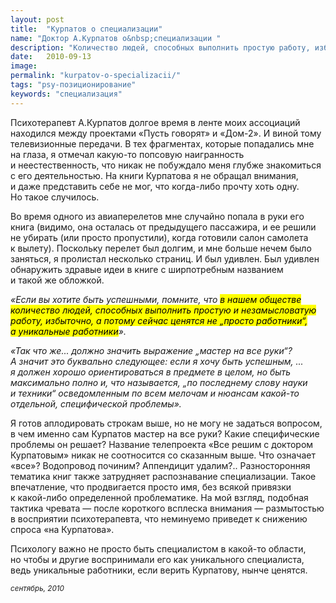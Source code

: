 ```yaml
---
layout: post
title:  "Курпатов о специализации"
name: "Доктор А.Курпатов о&nbsp;специализации "
description: "Количество людей, способных выполнить простую работу, избыточно, а&nbsp;потому сейчас ценятся не&nbsp;«просто работники», а&nbsp;уникальные работники."
date:   2010-09-13			 
image:
permalink: "kurpatov-o-specializacii/"
tags: "psy-позиционирование"
keywords: "специализация"
---
```


<p>Психотерапевт А.Курпатов долгое время в&nbsp;ленте моих ассоциаций находился между проектами «Пусть говорят» и&nbsp;«Дом-2». И&nbsp;виной тому телевизионные передачи. В&nbsp;тех фрагментах, которые попадались мне на&nbsp;глаза, я&nbsp;отмечал какую-то попсовую наигранность и&nbsp;неестественность, что никак не&nbsp;побуждало меня глубже знакомиться с&nbsp;его деятельностью. На&nbsp;книги Курпатова я&nbsp;не&nbsp;обращал внимания, и&nbsp;даже представить себе не&nbsp;мог, что когда-либо прочту хоть одну. Но&nbsp;такое случилось.</p>
<p>Во&nbsp;время одного из&nbsp;авиаперелетов мне случайно попала в&nbsp;руки его книга (видимо, она осталась от&nbsp;предыдущего пассажира, и&nbsp;ее&nbsp;решили не&nbsp;убирать (или просто пропустили), когда готовили салон самолета к&nbsp;вылету). Поскольку перелет был долгим, и&nbsp;мне больше нечем было заняться, я&nbsp;пролистал несколько страниц. И&nbsp;был удивлен. Был удивлен обнаружить здравые идеи в&nbsp;книге с&nbsp;ширпотребным названием и&nbsp;такой&nbsp;же обложкой.</p>
<p><em>«Если вы&nbsp;хотите быть успешными, помните, что <mark>в&nbsp;нашем обществе количество людей, способных выполнить простую и&nbsp;незамысловатую работу, избыточно, а&nbsp;потому сейчас ценятся не&nbsp;„просто работники“, а&nbsp;уникальные работники</mark>».</em></p>
<p><em>«Так что&nbsp;же... должно значить выражение „мастер на&nbsp;все руки“? А&nbsp;значит это буквально следующее: если я&nbsp;хочу быть успешным, ... я&nbsp;должен хорошо ориентироваться в&nbsp;предмете в&nbsp;целом, но&nbsp;быть максимально полно&nbsp;и, что называется, „по&nbsp;последнему слову науки и&nbsp;техники“ осведомленным по&nbsp;всем мелочам и&nbsp;нюансам какой-то отдельной, специфической проблемы».</em></p>
<p>Я&nbsp;готов аплодировать строкам выше, но&nbsp;не&nbsp;могу не&nbsp;задаться вопросом, в&nbsp;чем именно сам Курпатов мастер на&nbsp;все руки? Какие специфические проблемы он&nbsp;решает? Название телепроекта «Все решим с&nbsp;доктором Курпатовым» никак не&nbsp;соотносится со&nbsp;сказанным выше. Что означает «все»? Водопровод починим? Аппендицит удалим?.. Разносторонняя тематика книг также затрудняет распознавание специализации. Такое впечатление, что продвигается просто имя, без всякой привязки к&nbsp;какой-либо определенной проблематике. На&nbsp;мой взгляд, подобная тактика чревата&nbsp;— после короткого всплеска внимания&nbsp;— размытостью в&nbsp;восприятии психотерапевта, что неминуемо приведет к&nbsp;снижению спроса «на&nbsp;Курпатова».</p>
<p>Психологу важно не&nbsp;просто быть специалистом в&nbsp;какой-то области, но&nbsp;чтобы и&nbsp;другие воспринимали его как уникального специалиста, ведь уникальные работники, если верить Курпатову, нынче ценятся.</p>

<p><sub><em>сентябрь, 2010</em></sub></p>
